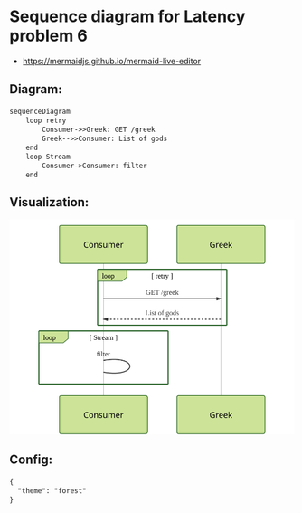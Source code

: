 # Sequence diagram for Latency problem 6

- https://mermaidjs.github.io/mermaid-live-editor

## Diagram:

```
sequenceDiagram
    loop retry
        Consumer->>Greek: GET /greek
        Greek-->>Consumer: List of gods
    end
    loop Stream    
        Consumer->Consumer: filter
    end
```

## Visualization:

![](./sequence-diagram-latency-problem6.svg)


## Config:

```
{
  "theme": "forest"
}
```
